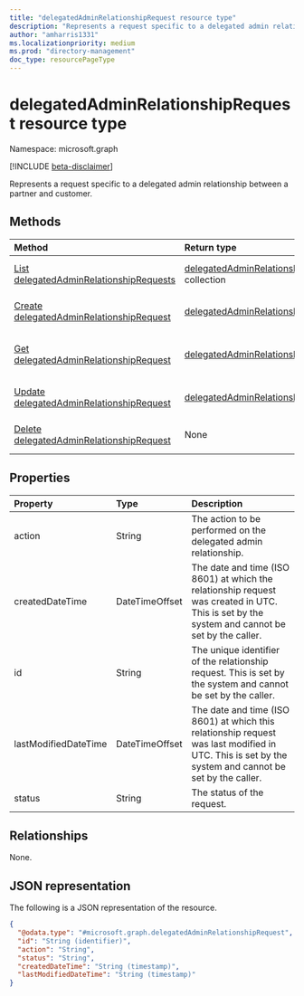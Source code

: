 ```yaml
---
title: "delegatedAdminRelationshipRequest resource type"
description: "Represents a request specific to a delegated admin relationship between a partner and customer."
author: "amharris1331"
ms.localizationpriority: medium
ms.prod: "directory-management"
doc_type: resourcePageType
---
```


# delegatedAdminRelationshipRequest resource type

Namespace: microsoft.graph

[!INCLUDE [beta-disclaimer](../../includes/beta-disclaimer.md)]

Represents a request specific to a delegated admin relationship between a partner and customer.

## Methods
|Method|Return type|Description|
|:---|:---|:---|
|[List delegatedAdminRelationshipRequests](../api/delegatedadminrelationshiprequest-list.md)|[delegatedAdminRelationshipRequest](../resources/delegatedadminrelationshiprequest.md) collection|Get a list of the [delegatedAdminRelationshipRequest](../resources/delegatedadminrelationshiprequest.md) objects and their properties.|
|[Create delegatedAdminRelationshipRequest](../api/delegatedadminrelationship-post-requests.md)|[delegatedAdminRelationshipRequest](../resources/delegatedadminrelationshiprequest.md)|Create a new [delegatedAdminRelationshipRequest](../resources/delegatedadminrelationshiprequest.md) object.|
|[Get delegatedAdminRelationshipRequest](../api/delegatedadminrelationshiprequest-get.md)|[delegatedAdminRelationshipRequest](../resources/delegatedadminrelationshiprequest.md)|Read the properties and relationships of a [delegatedAdminRelationshipRequest](../resources/delegatedadminrelationshiprequest.md) object.|
|[Update delegatedAdminRelationshipRequest](../api/delegatedadminrelationshiprequest-update.md)|[delegatedAdminRelationshipRequest](../resources/delegatedadminrelationshiprequest.md)|Update the properties of a [delegatedAdminRelationshipRequest](../resources/delegatedadminrelationshiprequest.md) object.|
|[Delete delegatedAdminRelationshipRequest](../api/delegatedadminrelationshiprequest-delete.md)|None|Deletes a [delegatedAdminRelationshipRequest](../resources/delegatedadminrelationshiprequest.md) object.|

## Properties
|Property|Type|Description|
|:---|:---|:---|
|action|String|The action to be performed on the delegated admin relationship.|
|createdDateTime|DateTimeOffset|The date and time (ISO 8601) at which the relationship request was created in UTC. This is set by the system and cannot be set by the caller.|
|id|String|The unique identifier of the relationship request. This is set by the system and cannot be set by the caller.|
|lastModifiedDateTime|DateTimeOffset|The date and time (ISO 8601) at which this relationship request was last modified in UTC. This is set by the system and cannot be set by the caller.|
|status|String|The status of the request.|

## Relationships
None.

## JSON representation
The following is a JSON representation of the resource.
<!-- {
  "blockType": "resource",
  "keyProperty": "id",
  "@odata.type": "microsoft.graph.delegatedAdminRelationshipRequest",
  "openType": false
}
-->
``` json
{
  "@odata.type": "#microsoft.graph.delegatedAdminRelationshipRequest",
  "id": "String (identifier)",
  "action": "String",
  "status": "String",
  "createdDateTime": "String (timestamp)",
  "lastModifiedDateTime": "String (timestamp)"
}
```

